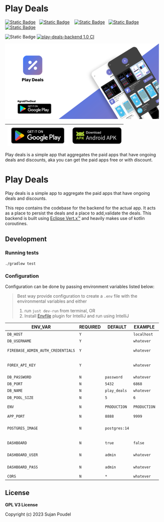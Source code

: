 # Play Deals

[![Static Badge](https://img.shields.io/badge/Android-black?logo=android&logoColor=white&color=%234889f5)](https://play.google.com/store/apps/details?id=me.sujanpoudel.playdeals)
&nbsp;
[![Static Badge](https://img.shields.io/badge/IOS-grey?logo=apple)](https://github.com/psuzn/app-deals/releases/latest)
&nbsp;&nbsp;
[![Static Badge](https://img.shields.io/badge/macOS-black?logo=apple)](https://github.com/psuzn/app-deals/releases/latest)
&nbsp;
[![Static Badge](https://img.shields.io/badge/Windows-green?logo=windows&color=blue)](https://github.com/psuzn/app-deals/releases/latest)
&nbsp;
[![Static Badge](https://img.shields.io/badge/Linux-white?logo=linux&logoColor=white&color=grey)](https://github.com/psuzn/app-deals/releases/latest)
&nbsp;

![Static Badge](https://img.shields.io/badge/License-GPL--v3-brightgreen)
[![play-deals-backend 1.0 CI](https://github.com/psuzn/play-deals-backend/actions/workflows/ci.yaml/badge.svg)](https://github.com/psuzn/play-deals-backend/actions/workflows/ci.yaml)

![Feature](./media/feature-graphic.jpeg)

| <a href="https://play.google.com/store/apps/details?id=me.sujanpoudel.playdeals">     <img src="media/badge-get-on-google-play.png" width="200" alt="Get it on Google play">   </a> | <a href="https://github.com/psuzn/app-deals/releases/latest">     <img src="media/badge-download-apk.png" width="160" alt="Download Apk">   </a> |
|-------------------------------------------------------------------------------------------------------------------------------------------------------------------------------------|:------------------------------------------------------------------------------------------------------------------------------------------------:|

Play deals is a simple app that aggregates the paid apps that have ongoing deals and discounts, aka you can get the
paid apps free or with discount.

# Play Deals

Play deals is a simple app to aggregate the paid apps that have ongoing deals and discounts.

This repo contains the codebase for the backend for the actual app. It acts as a place to persist the deals and a
place to add,validate the deals. This backend is built using [Eclipse Vert.x™](https://vertx.io/) and heavily makes use
of kotlin coroutines.

## Development

### Running tests

```shell
./gradlew test
```

### Configuration

Configuration can be done by passing environment variables listed below:

> Best way provide configuration to create a `.env` file with the environmental variables and either
> 1. run `just dev-run` from terminal, OR
> 2. Install [Envfile](https://plugins.jetbrains.com/plugin/7861-envfile) plugin for IntelliJ and run using IntelliJ

| ENV_VAR                           | REQUIRED | DEFAULT       | EXAMPLE      | NOTES                                                                  |
|-----------------------------------|----------|---------------|--------------|:-----------------------------------------------------------------------|
| `DB_HOST`                         | `Y`      |               | `localhost`  |                                                                        |
| `DB_USERNAME`                     | `Y`      |               | `whatever`   |                                                                        |
| `FIREBASE_ADMIN_AUTH_CREDENTIALS` | `Y`      |               | `whatever`   | Firebase admin auth credentials                                        |
| `FOREX_API_KEY`                   | `Y`      |               | `whatever`   | Api key for [https://exchangeratesapi.io](https://exchangeratesapi.io) |
| `DB_PASSWORD`                     | `N`      | `password`    | `whatever`   |                                                                        |
| `DB_PORT`                         | `N`      | `5432`        | `6868`       |                                                                        |
| `DB_NAME`                         | `N`      | `play_deals`  | `whatever`   |                                                                        |
| `DB_POOL_SIZE`                    | `N`      | `5`           | `6`          |                                                                        |
| `ENV`                             | `N`      | `PRODUCTION`  | `PRODUCTION` | one of `PRODUCTION or DEVELOPMENT or TEST `                            |
| `APP_PORT`                        | `N`      | `8888`        | `9999`       |                                                                        |
| `POSTGRES_IMAGE`                  | `N`      | `postgres:14` |              | Useful for testing new versions of postgres. Used only in test code    |
| `DASHBOARD`                       | `N`      | `true`        | `false`      | Whether to enable or not the Jobrunr dashboard                         |
| `DASHBOARD_USER`                  | `N`      | `admin`       | `whatever`   | Jobrunr dashboard login credential                                     |
| `DASHBOARD_PASS`                  | `N`      | `admin`       | `whatever`   | Jobrunr dashboard login credential                                     |
| `CORS`                            | `N`      | `*`           | `whatever`   | origins allowed for CORS                                               |

## License

**GPL V3 License**

Copyright (c) 2023 Sujan Poudel
